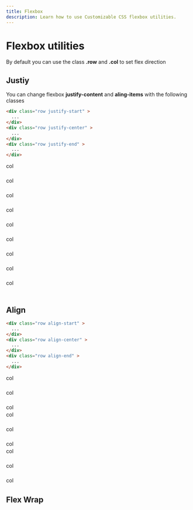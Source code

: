```yaml
---
title: Flexbox
description: Learn how to use Customizable CSS flexbox utilities.
---
```

# Flexbox utilities

By default you can use the class **.row** and **.col** to set flex direction

## Justiy 

You can change flexbox **justify-content** and **aling-items** with the following classes


```html
<div class="row justify-start" >
  ...           
</div>
<div class="row justify-center" >
  ...               
</div>
<div class="row justify-end" >
  ...                 
</div>
```

<div class="row b justify-start mb-4 p-4">
  <div class="col col-w-1 b p-2" style="height:40px">col</div>
  <div class="col col-w-1 b p-2"style="height:40px">col</div>
  <div class="col col-w-1 b p-2"style="height:40px">col</div>
</div>
<div class="row b justify-center mb-4 p-4">
  <div class="col col-w-1 b p-2" style="height:40px"> col </div>
  <div class="col col-w-1 b p-2"style="height:40px"> col </div>
  <div class="col col-w-1 b p-2"style="height:40px"> col </div>
</div>
<div class="row b justify-end mb-4 p-4">
  <div class="col col-w-1 b p-2" style="height:40px"> col </div>
  <div class="col col-w-1 b p-2"style="height:40px"> col </div>
  <div class="col col-w-1 b p-2"style="height:40px"> col </div>
</div>

## Align

```html
<div class="row align-start" >
  ...           
</div>
<div class="row align-center" >
  ...               
</div>
<div class="row align-end" >
  ...                 
</div>
```
<div class="row b align-start mt-4 p-4" style="height: 100px;">
  <div class="col col-w-1 b p-2" style="height:40px"> col </div>
  <div class="col col-w-1 b p-2"style="height:40px"> col </div>
  <div class="col col-w-1 b p-2"style="height:40px"> col </div>
</div>
<div class="row b align-center mt-4 p-4" style="height: 100px;">
  <div class="col col-w-1 b p-2" style="height:40px"> col </div>
  <div class="col col-w-1 b p-2"style="height:40px"> col </div>
  <div class="col col-w-1 b p-2"style="height:40px"> col </div>
</div>
<div class="row b align-end my-4 p-4" style="height: 100px;">
  <div class="col col-w-1 b p-2" style="height:40px"> col </div>
  <div class="col col-w-1 b p-2"style="height:40px"> col </div>
  <div class="col col-w-1 b p-2"style="height:40px"> col </div>
</div>

## Flex Wrap